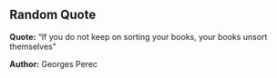 ## Random Quote

**Quote:** “If you do not keep on sorting your books, your books unsort themselves”

**Author:** Georges Perec
